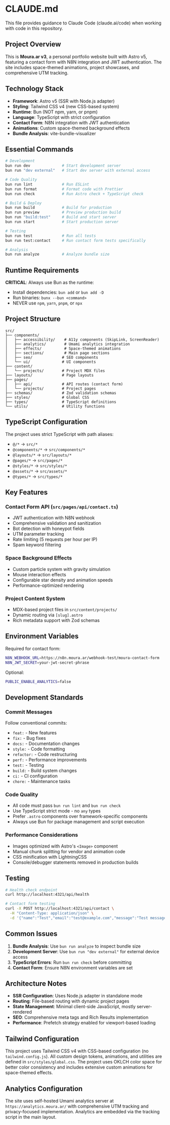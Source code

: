 # CLAUDE.md

This file provides guidance to Claude Code (claude.ai/code) when working with code in this repository.

## Project Overview

This is **Moura.ar v3**, a personal portfolio website built with Astro v5, featuring a contact form with N8N integration and JWT authentication. The site includes space-themed animations, project showcases, and comprehensive UTM tracking.

## Technology Stack

- **Framework**: Astro v5 (SSR with Node.js adapter)
- **Styling**: Tailwind CSS v4 (new CSS-based system)
- **Runtime**: Bun (NOT npm, yarn, or pnpm)
- **Language**: TypeScript with strict configuration
- **Contact Form**: N8N integration with JWT authentication
- **Animations**: Custom space-themed background effects
- **Bundle Analysis**: vite-bundle-visualizer

## Essential Commands

```bash
# Development
bun run dev              # Start development server
bun run "dev external"   # Start dev server with external access

# Code Quality
bun run lint             # Run ESLint
bun run format           # Format code with Prettier
bun run check            # Run Astro check + TypeScript check

# Build & Deploy
bun run build            # Build for production
bun run preview          # Preview production build
bun run "build:test"     # Build and start server
bun run start            # Start production server

# Testing
bun run test             # Run all tests
bun run test:contact     # Run contact form tests specifically

# Analysis
bun run analyze          # Analyze bundle size
```

## Runtime Requirements

**CRITICAL**: Always use Bun as the runtime:
- Install dependencies: `bun add` or `bun add -D`
- Run binaries: `bunx --bun <command>`
- NEVER use `npm`, `yarn`, `pnpm`, or `npx`

## Project Structure

```
src/
├── components/
│   ├── accessibility/    # A11y components (SkipLink, ScreenReader)
│   ├── analytics/        # Umami analytics integration
│   ├── effects/          # Space-themed animations
│   ├── sections/         # Main page sections
│   ├── seo/             # SEO components
│   └── ui/              # UI components
├── content/
│   └── projects/        # Project MDX files
├── layouts/             # Page layouts
├── pages/
│   ├── api/             # API routes (contact form)
│   └── projects/        # Project pages
├── schemas/             # Zod validation schemas
├── styles/              # Global CSS
├── types/               # TypeScript definitions
└── utils/               # Utility functions
```

## TypeScript Configuration

The project uses strict TypeScript with path aliases:
- `@/*` → `src/*`
- `@components/*` → `src/components/*`
- `@layouts/*` → `src/layouts/*`
- `@pages/*` → `src/pages/*`
- `@styles/*` → `src/styles/*`
- `@assets/*` → `src/assets/*`
- `@types/*` → `src/types/*`

## Key Features

### Contact Form API (`src/pages/api/contact.ts`)
- JWT authentication with N8N webhook
- Comprehensive validation and sanitization
- Bot detection with honeypot fields
- UTM parameter tracking
- Rate limiting (5 requests per hour per IP)
- Spam keyword filtering

### Space Background Effects
- Custom particle system with gravity simulation
- Mouse interaction effects
- Configurable star density and animation speeds
- Performance-optimized rendering

### Project Content System
- MDX-based project files in `src/content/projects/`
- Dynamic routing via `[slug].astro`
- Rich metadata support with Zod schemas

## Environment Variables

Required for contact form:
```bash
N8N_WEBHOOK_URL=https://n8n.moura.ar/webhook-test/moura-contact-form
N8N_JWT_SECRET=your-jwt-secret-phrase
```

Optional:
```bash
PUBLIC_ENABLE_ANALYTICS=false
```

## Development Standards

### Commit Messages
Follow conventional commits:
- `feat:` - New features
- `fix:` - Bug fixes  
- `docs:` - Documentation changes
- `style:` - Code formatting
- `refactor:` - Code restructuring
- `perf:` - Performance improvements
- `test:` - Testing
- `build:` - Build system changes
- `ci:` - CI configuration
- `chore:` - Maintenance tasks

### Code Quality
- All code must pass `bun run lint` and `bun run check`
- Use TypeScript strict mode - no `any` types
- Prefer `.astro` components over framework-specific components
- Always use Bun for package management and script execution

### Performance Considerations
- Images optimized with Astro's `<Image>` component
- Manual chunk splitting for vendor and animation code
- CSS minification with LightningCSS
- Console/debugger statements removed in production builds

## Testing

```bash
# Health check endpoint
curl http://localhost:4321/api/health

# Contact form testing
curl -X POST http://localhost:4321/api/contact \
  -H "Content-Type: application/json" \
  -d '{"name":"Test","email":"test@example.com","message":"Test message"}'
```

## Common Issues

1. **Bundle Analysis**: Use `bun run analyze` to inspect bundle size
2. **Development Server**: Use `bun run "dev external"` for external device access
3. **TypeScript Errors**: Run `bun run check` before committing
4. **Contact Form**: Ensure N8N environment variables are set

## Architecture Notes

- **SSR Configuration**: Uses Node.js adapter in standalone mode
- **Routing**: File-based routing with dynamic project pages
- **State Management**: Minimal client-side JavaScript, mostly server-rendered
- **SEO**: Comprehensive meta tags and Rich Results implementation
- **Performance**: Prefetch strategy enabled for viewport-based loading

## Tailwind Configuration

This project uses Tailwind CSS v4 with CSS-based configuration (no `tailwind.config.js`). All custom design tokens, animations, and utilities are defined in `src/styles/global.css`. The project uses OKLCH color space for better color consistency and includes extensive custom animations for space-themed effects.

## Analytics Configuration

The site uses self-hosted Umami analytics server at `https://analytics.moura.ar/` with comprehensive UTM tracking and privacy-focused implementation. Analytics are embedded via the tracking script in the main layout.